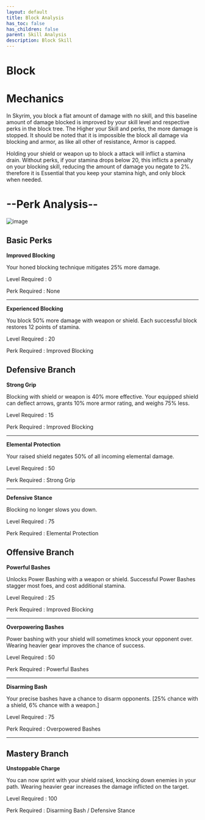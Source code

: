 ```yaml
---
layout: default
title: Block Analysis
has_toc: false
has_children: false
parent: Skill Analysis
description: Block Skill
---
```


# Block

# Mechanics

In Skyrim, you block a flat amount of damage with no skill, and this baseline amount of damage blocked is improved by your skill level and respective perks in the block tree. The Higher your Skill and perks, the more damage is stopped. It should be noted that it is impossible the block all damage via blocking and armor, as like all other of resistance, Armor is capped. 

Holding your shield or weapon up to block a attack will inflict a stamina drain. Without perks, if your stamina drops below 20, this inflicts a penalty on your blocking skill, reducing the amount of damage you negate to 2%. therefore it is Essential that you keep your stamina high, and only block when needed. 

# --Perk Analysis--
![image](https://user-images.githubusercontent.com/26418143/157915747-b1f8ab81-743e-4caa-a7c3-9d8d48645087.png)

## Basic Perks

**Improved Blocking** 

Your honed blocking technique mitigates 25% more damage.

Level Required : 0

Perk Required : None

---

**Experienced Blocking** 

You block 50% more damage with weapon or shield. Each successful block restores 12 points of stamina. 

Level Required : 20

Perk Required : Improved Blocking


## Defensive Branch

**Strong Grip**

Blocking with shield or weapon is 40% more effective. Your equipped shield can deflect arrows, grants 10% more armor rating, and weighs 75% less.

Level Required : 15

Perk Required : Improved Blocking

---

**Elemental Protection**

Your raised shield negates 50% of all incoming elemental damage.

Level Required : 50

Perk Required : Strong Grip

---

**Defensive Stance**

Blocking no longer slows you down.

Level Required : 75

Perk Required : Elemental Protection


## Offensive Branch

**Powerful Bashes**

Unlocks Power Bashing with a weapon or shield. Successful Power Bashes stagger most foes, and cost additional stamina.

Level Required : 25

Perk Required : Improved Blocking

---

**Overpowering Bashes** 

Power bashing with your shield will sometimes knock your opponent over. Wearing heavier gear improves the chance of success.

Level Required : 50

Perk Required : Powerful Bashes

---

**Disarming Bash** 

Your precise bashes have a chance to disarm opponents. [25% chance with a shield, 6% chance with a weapon.]

Level Required : 75

Perk Required : Overpowered Bashes

---

## Mastery Branch

**Unstoppable Charge**

You can now sprint with your shield raised, knocking down enemies in your path. Wearing heavier gear increases the damage inflicted on the target.

Level Required : 100

Perk Required : Disarming Bash / Defensive Stance

